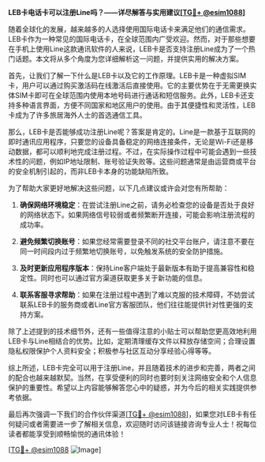 **LEB卡电话卡可以注册Line吗？——详尽解答与实用建议[[TG💪+ @esim1088](https://t.me/s/esim1088)]**

随着全球化的发展，越来越多的人选择使用国际电话卡来满足他们的通信需求。LEB卡作为一种常见的国际电话卡，在全球范围内广受欢迎。然而，对于那些想要在手机上使用Line这款通讯软件的人来说，LEB卡是否支持注册Line成为了一个热门话题。本文将从多个角度为您详细解析这一问题，并提供实用的解决方案。

首先，让我们了解一下什么是LEB卡以及它的工作原理。LEB卡是一种虚拟SIM卡，用户可以通过购买激活码在线激活后直接使用。它的主要优势在于无需更换实体SIM卡即可在全球范围内使用本地号码进行通话和短信服务。此外，LEB卡还支持多种语言界面，方便不同国家和地区用户的使用。由于其便捷性和灵活性，LEB卡成为了许多旅居海外人士的首选通信工具。

那么，LEB卡是否能够成功注册Line呢？答案是肯定的。Line是一款基于互联网的即时通讯应用程序，只要您的设备具备稳定的网络连接条件，无论是Wi-Fi还是移动数据，都可以顺利地完成注册过程。不过，在实际操作过程中可能会遇到一些技术性的问题，例如IP地址限制、账号验证失败等。这些问题通常是由运营商或平台的安全机制引起的，而非LEB卡本身的功能缺陷所致。

为了帮助大家更好地解决这些问题，以下几点建议或许会对您有所帮助：

1. **确保网络环境稳定**：在尝试注册Line之前，请务必检查您的设备是否处于良好的网络状态下。如果网络信号较弱或者频繁断开连接，可能会影响注册流程的成功率。

2. **避免频繁切换账号**：如果您经常需要登录不同的社交平台账户，请注意不要在同一时间段内过于频繁地切换账号，以免触发系统的安全防护措施。

3. **及时更新应用程序版本**：保持Line客户端处于最新版本有助于提高兼容性和稳定性。同时也可以通过官方渠道获取更多关于新功能的信息。

4. **联系客服寻求帮助**：如果在注册过程中遇到了难以克服的技术障碍，不妨尝试联系LEB卡的服务商或者Line官方客服团队，他们往往能提供针对性更强的支持方案。

除了上述提到的技术细节外，还有一些值得注意的小贴士可以帮助您更高效地利用LEB卡与Line相结合的优势。比如，定期清理缓存文件以释放存储空间；合理设置隐私权限保护个人资料安全；积极参与社区互动分享经验心得等等。

综上所述，LEB卡完全可以用于注册Line，并且随着技术的进步和完善，两者之间的配合也越来越默契。当然，在享受便利的同时也要时刻关注网络安全和个人信息保护的重要性。希望以上内容能够解答您心中的疑惑，并为今后的相关实践提供参考依据。

最后再次强调一下我们的合作伙伴渠道[[TG💪+ @esim1088](https://t.me/s/esim1088)]，如果您对LEB卡有任何疑问或者需要进一步了解相关信息，欢迎随时访问该链接咨询专业人士！祝每位读者都能享受到顺畅愉悦的通讯体验！

[[TG💪+ @esim1088](https://t.me/s/esim1088) ![Image](https://i.postimg.cc/4NQfJmqS/Snipaste-2025-05-13-00-14-12.png)]